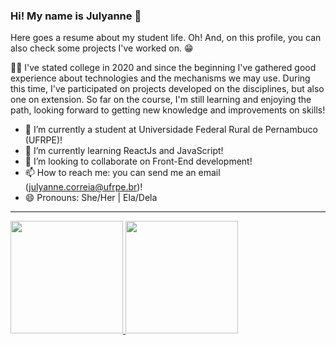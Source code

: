 ### Hi! My name is Julyanne 👋

Here goes a resume about my student life. Oh! And, on this profile, you can also check some projects I've worked on. 😁

🙋‍♀️ I've stated college in 2020 and since the beginning I've gathered good experience about technologies and the mechanisms we may use. During this time, I've participated on projects developed on the disciplines, but also one on extension. So far on the course, I'm still learning and enjoying the path, looking forward to getting new knowledge and improvements on skills!

- 🔭 I’m currently a student at Universidade Federal Rural de Pernambuco (UFRPE)!
- 🌱 I’m currently learning ReactJs and JavaScript!
- 👯 I’m looking to collaborate on Front-End development!
- 📫 How to reach me: you can send me an email (julyanne.correia@ufrpe.br)!
- 😄 Pronouns: She/Her | Ela/Dela

<hr/>

<div>
  <a href="https://github.com/seu-usuário-aqui">
  <img height="180em" src="https://github-readme-stats.vercel.app/api/top-langs/?username=koda-ms&layout=compact&langs_count=7&theme=dracula"/>
  <img height="180em" src="https://github-readme-stats.vercel.app/api?username=koda-ms&show_icons=true&theme=dracula&include_all_commits=true&count_private=true"/>
</div>
